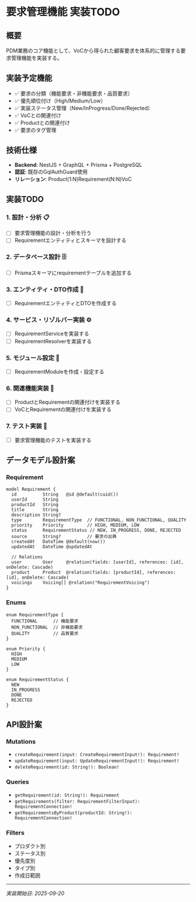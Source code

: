 # 要求管理機能 実装TODO

## 概要
PDM業務のコア機能として、VoCから得られた顧客要求を体系的に管理する要求管理機能を実装する。

## 実装予定機能
- ✅ 要求の分類（機能要求・非機能要求・品質要求）
- ✅ 優先順位付け（High/Medium/Low）
- ✅ 実装ステータス管理（New/InProgress/Done/Rejected）
- ✅ VoCとの関連付け
- ✅ Productとの関連付け
- ✅ 要求のタグ管理

## 技術仕様
- **Backend**: NestJS + GraphQL + Prisma + PostgreSQL
- **認証**: 既存のGqlAuthGuard使用
- **リレーション**: Product(1:N)Requirement(N:N)VoC

## 実装TODO

### 1. 設計・分析 📋
- [ ] 要求管理機能の設計・分析を行う
- [ ] Requirementエンティティとスキーマを設計する

### 2. データベース設計 🗄️
- [ ] Prismaスキーマにrequirementテーブルを追加する

### 3. エンティティ・DTO作成 📝
- [ ] RequirementエンティティとDTOを作成する

### 4. サービス・リゾルバー実装 ⚙️
- [ ] RequirementServiceを実装する
- [ ] RequirementResolverを実装する

### 5. モジュール設定 🔧
- [ ] RequirementModuleを作成・設定する

### 6. 関連機能実装 🔗
- [ ] ProductとRequirementの関連付けを実装する
- [ ] VoCとRequirementの関連付けを実装する

### 7. テスト実装 🧪
- [ ] 要求管理機能のテストを実装する

## データモデル設計案

### Requirement
```prisma
model Requirement {
  id          String   @id @default(cuid())
  userId      String
  productId   String
  title       String
  description String?
  type        RequirementType  // FUNCTIONAL, NON_FUNCTIONAL, QUALITY
  priority    Priority         // HIGH, MEDIUM, LOW
  status      RequirementStatus // NEW, IN_PROGRESS, DONE, REJECTED
  source      String?          // 要求の出典
  createdAt   DateTime @default(now())
  updatedAt   DateTime @updatedAt

  // Relations
  user        User     @relation(fields: [userId], references: [id], onDelete: Cascade)
  product     Product  @relation(fields: [productId], references: [id], onDelete: Cascade)
  voicings    Voicing[] @relation("RequirementVoicing")
}
```

### Enums
```prisma
enum RequirementType {
  FUNCTIONAL      // 機能要求
  NON_FUNCTIONAL  // 非機能要求
  QUALITY         // 品質要求
}

enum Priority {
  HIGH
  MEDIUM
  LOW
}

enum RequirementStatus {
  NEW
  IN_PROGRESS
  DONE
  REJECTED
}
```

## API設計案

### Mutations
- `createRequirement(input: CreateRequirementInput!): Requirement!`
- `updateRequirement(input: UpdateRequirementInput!): Requirement!`
- `deleteRequirement(id: String!): Boolean!`

### Queries
- `getRequirement(id: String!): Requirement`
- `getRequirements(filter: RequirementFilterInput): RequirementConnection!`
- `getRequirementsByProduct(productId: String!): RequirementConnection!`

### Filters
- プロダクト別
- ステータス別
- 優先度別
- タイプ別
- 作成日範囲

---
*実装開始日: 2025-09-20*